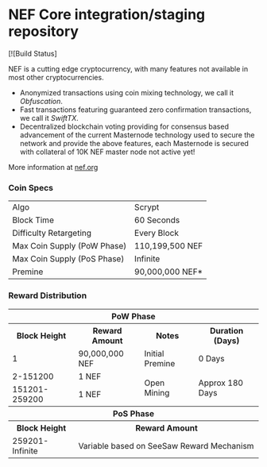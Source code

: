 NEF Core integration/staging repository
=====================================

[![Build Status]

NEF is a cutting edge cryptocurrency, with many features not available in most other cryptocurrencies.
- Anonymized transactions using coin mixing technology, we call it _Obfuscation_.
- Fast transactions featuring guaranteed zero confirmation transactions, we call it _SwiftTX_.
- Decentralized blockchain voting providing for consensus based advancement of the current Masternode
  technology used to secure the network and provide the above features, each Masternode is secured
  with collateral of 10K NEF master node not active yet!

More information at [nef.org](http://www.nefcoin.org) 

### Coin Specs
<table>
<tr><td>Algo</td><td>Scrypt</td></tr>
<tr><td>Block Time</td><td>60 Seconds</td></tr>
<tr><td>Difficulty Retargeting</td><td>Every Block</td></tr>
<tr><td>Max Coin Supply (PoW Phase)</td><td>110,199,500 NEF</td></tr>
<tr><td>Max Coin Supply (PoS Phase)</td><td>Infinite</td></tr>
<tr><td>Premine</td><td>90,000,000 NEF*</td></tr>
</table>


### Reward Distribution

<table>
<th colspan=4>PoW Phase</th>
<tr><th>Block Height</th><th>Reward Amount</th><th>Notes</th><th>Duration (Days)</th></tr>
<tr><td>1</td><td>90,000,000 NEF</td><td>Initial Premine</td><td>0 Days</td></tr>
<tr><td>2-151200</td><td>1 NEF</td><td rowspan=2>Open Mining</td><td rowspan=2> Approx 180 Days</td></tr>
<tr><td>151201-259200</td><td>1 NEF</td></tr>
<tr><th colspan=4>PoS Phase</th></tr>
<tr><th>Block Height</th><th colspan=3>Reward Amount</th></tr>
<tr><td>259201-Infinite</td><td colspan=3>Variable based on SeeSaw Reward Mechanism</td></tr>
</table>
